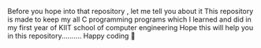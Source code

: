 Before you hope into that repository , let me tell you about it 
This repository is made to keep my all C programming programs which I learned and did in my first year of KIIT school of computer engineering 
Hope this will help you in this repository..........
Happy coding 🙌
